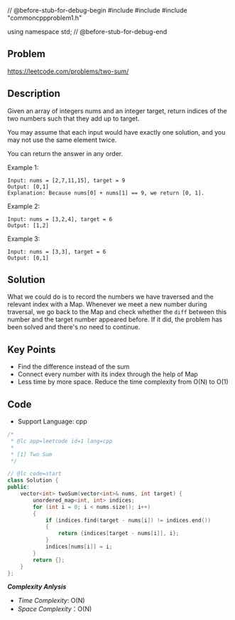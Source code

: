 // @before-stub-for-debug-begin
#include <vector>
#include <string>
#include "commoncppproblem1.h"

using namespace std;
// @before-stub-for-debug-end

## Problem

https://leetcode.com/problems/two-sum/

## Description

Given an array of integers nums and an integer target, return indices of the two numbers such that they add up to target.

You may assume that each input would have exactly one solution, and you may not use the same element twice.

You can return the answer in any order.

Example 1:
```
Input: nums = [2,7,11,15], target = 9
Output: [0,1]
Explanation: Because nums[0] + nums[1] == 9, we return [0, 1].
```
Example 2:
```
Input: nums = [3,2,4], target = 6
Output: [1,2]
```
Example 3:
```
Input: nums = [3,3], target = 6
Output: [0,1]
```

## Solution

 What we could do is to record the numbers we have traversed and the relevant index with a Map. Whenever we meet a new number during traversal, we go back to the Map and check whether the `diff` between this number and the target number appeared before. If it did, the problem has been solved and there's no need to continue.

## Key Points

- Find the difference instead of the sum
- Connect every number with its index through the help of Map
- Less time by more space. Reduce the time complexity from O(N) to O(1)

## Code

- Support Language: cpp

```cpp
/*
 * @lc app=leetcode id=1 lang=cpp
 *
 * [1] Two Sum
 */

// @lc code=start
class Solution {
public:
    vector<int> twoSum(vector<int>& nums, int target) {
        unordered_map<int, int> indices;
        for (int i = 0; i < nums.size(); i++)
        {
            if (indices.find(target - nums[i]) != indices.end())
            {
                return {indices[target - nums[i]], i};
            }
            indices[nums[i]] = i;
        }
        return {};
    }
};
```

**_Complexity Anlysis_**
- _Time Complexity_: O(N)
- _Space Complexity_：O(N)
